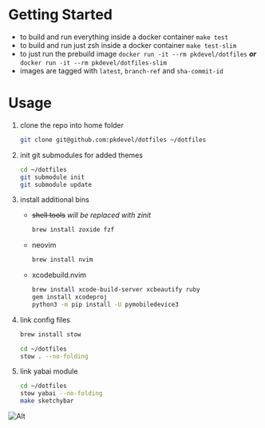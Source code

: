 # Getting Started

- to build and run everything inside a docker container
  `make test`
- to build and run just zsh inside a docker container
  `make test-slim`
- to just run the prebuild image
  `docker run -it --rm pkdevel/dotfiles`
  ___or___
  `docker run -it --rm pkdevel/dotfiles-slim`
- images are tagged with `latest`, `branch-ref` and `sha-commit-id`

# Usage

1. clone the repo into home folder

   ```sh
   git clone git@github.com:pkdevel/dotfiles ~/dotfiles
   ```

1. init git submodules for added themes

   ```sh
   cd ~/dotfiles
   git submodule init
   git submodule update
   ```

1. install additional bins

   - ~~shell tools~~ _will be replaced with zinit_

     ```sh
     brew install zoxide fzf
     ```

   - neovim

     ```sh
     brew install nvim
     ```

   - xcodebuild.nvim

     ```sh
     brew install xcode-build-server xcbeautify ruby
     gem install xcodeproj
     python3 -m pip install -U pymobiledevice3
     ```

1. link config files

   ```sh
   brew install stow

   cd ~/dotfiles
   stow . --no-folding
   ```

1. link yabai module

   ```sh
   cd ~/dotfiles
   stow yabai --no-folding
   make sketchybar
   ```


![Alt](https://repobeats.axiom.co/api/embed/71ef88603eac36b1f029a1754c2337abcb73934d.svg "Repobeats analytics image")
